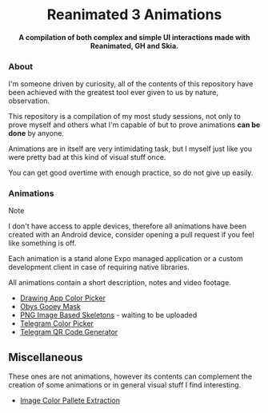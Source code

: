 <div>
  <h1 align="center">Reanimated 3 Animations</h1>
</div>

<div>
  <h4 align="center">A compilation of both complex and simple UI interactions made with Reanimated, GH and Skia.</h4>
</div>

### About
I'm someone driven by curiosity, all of the contents of this repository have been achieved with the greatest tool ever given to us by nature, observation.

This repository is a compilation of my most study sessions, not only to prove myself and others what I'm capable of but to prove animations **can be done** by anyone.

Animations are in itself are very intimidating task, but I myself just like you were pretty bad at this kind of visual stuff once.

You can get good overtime with enough practice, so do not give up easily.

### Animations
>[!Note]
> I don't have access to apple devices, therefore all animations have been created with an Android device, consider opening a pull request if you feel like something is off.

Each animation is a stand alone Expo managed application or a custom development client in case of requiring native libraries.

All animations contain a short description, notes and video footage.

- [Drawing App Color Picker](./Drawing%20App%20Color%20Picker/)
- [Obys Gooey Mask](./Obys%20Gooey%20Mask/)
- [PNG Image Based Skeletons]() - waiting to be uploaded
- [Telegram Color Picker](./Telegram%20Color%20Picker/)
- [Telegram QR Code Generator](./Telegram%20QR%20Code%20Generator/)

## Miscellaneous
These ones are not animations, however its contents can complement the creation of some animations or in general visual stuff I find interesting.

- [Image Color Pallete Extraction](./Miscellaneous/Image%20Color%20Pallete%20Extraction/)